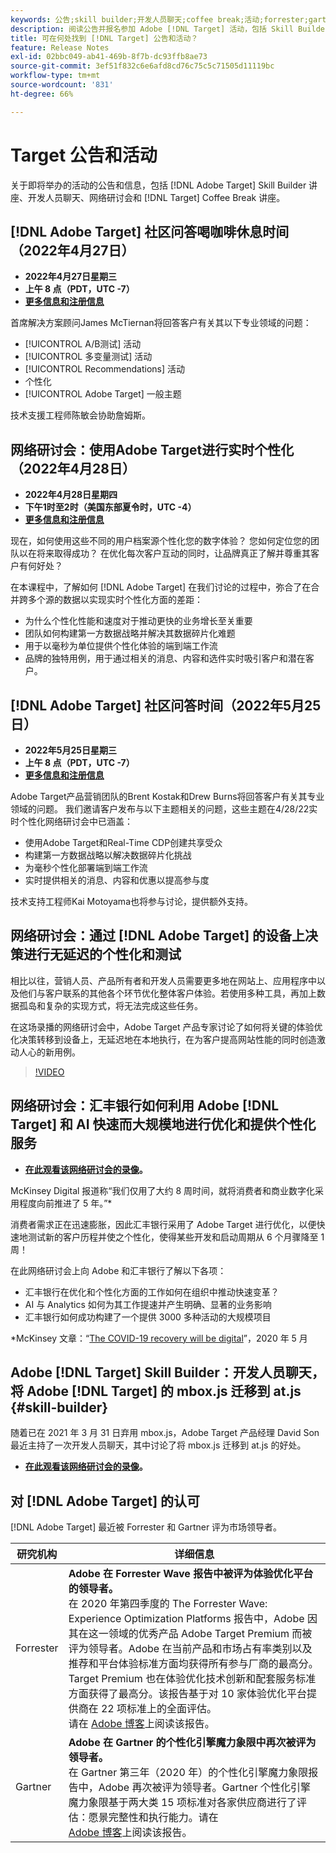 ```yaml
---
keywords: 公告;skill builder;开发人员聊天;coffee break;活动;forrester;gartner;网络研讨会
description: 阅读公告并报名参加 Adobe [!DNL Target] 活动，包括 Skill Builder 讲座、开发人员和产品经理聊天、网络研讨会等。
title: 可在何处找到 [!DNL Target] 公告和活动？
feature: Release Notes
exl-id: 02bbc049-ab41-469b-8f7b-dc93ffb8ae73
source-git-commit: 3ef51f832c6e6afd8cd76c75c5c71505d11119bc
workflow-type: tm+mt
source-wordcount: '831'
ht-degree: 66%

---
```


# Target 公告和活动

关于即将举办的活动的公告和信息，包括 [!DNL Adobe Target] Skill Builder 讲座、开发人员聊天、网络研讨会和 [!DNL Target] Coffee Break 讲座。

## [!DNL Adobe Target] 社区问答喝咖啡休息时间 （2022年4月27日）

* **2022年4月27日星期三**
* **上午 8 点（PDT，UTC -7）**
* **[更多信息和注册信息](https://adobe.ly/371Uny2)**

首席解决方案顾问James McTiernan将回答客户有关其以下专业领域的问题：

* [!UICONTROL A/B测试] 活动
* [!UICONTROL 多变量测试] 活动
* [!UICONTROL Recommendations] 活动
* 个性化
* [!UICONTROL Adobe Target] 一般主题

技术支援工程师陈敏会协助詹姆斯。

## 网络研讨会：使用Adobe Target进行实时个性化（2022年4月28日）

* **2022年4月28日星期四**
* **下午1时至2时（美国东部夏令时，UTC -4）**
* **[更多信息和注册信息](https://real-time.dxfieldmarketing.adobeevents.com/)**

现在，如何使用这些不同的用户档案源个性化您的数字体验？ 您如何定位您的团队以在将来取得成功？ 在优化每次客户互动的同时，让品牌真正了解并尊重其客户有何好处？

在本课程中，了解如何 [!DNL Adobe Target] 在我们讨论的过程中，弥合了在合并跨多个源的数据以实现实时个性化方面的差距：

* 为什么个性化性能和速度对于推动更快的业务增长至关重要
* 团队如何构建第一方数据战略并解决其数据碎片化难题
* 用于以毫秒为单位提供个性化体验的端到端工作流
* 品牌的独特用例，用于通过相关的消息、内容和选件实时吸引客户和潜在客户。

## [!DNL Adobe Target] 社区问答时间（2022年5月25日）

* **2022年5月25日星期三**
* **上午 8 点（PDT，UTC -7）**
* **[更多信息和注册信息](https://adobe.ly/3LbOj4G)**

Adobe Target产品营销团队的Brent Kostak和Drew Burns将回答客户有关其专业领域的问题。 我们邀请客户发布与以下主题相关的问题，这些主题在4/28/22实时个性化网络研讨会中已涵盖：

* 使用Adobe Target和Real-Time CDP创建共享受众
* 构建第一方数据战略以解决数据碎片化挑战
* 为毫秒个性化部署端到端工作流
* 实时提供相关的消息、内容和优惠以提高参与度

技术支持工程师Kai Motoyama也将参与讨论，提供额外支持。

## 网络研讨会：通过 [!DNL Adobe Target] 的设备上决策进行无延迟的个性化和测试

相比以往，营销人员、产品所有者和开发人员需要更多地在网站上、应用程序中以及他们与客户联系的其他各个环节优化整体客户体验。若使用多种工具，再加上数据孤岛和复杂的实现方式，将无法完成这些任务。

在这场录播的网络研讨会中，Adobe Target 产品专家讨论了如何将关键的体验优化决策转移到设备上，无延迟地在本地执行，在为客户提高网站性能的同时创造激动人心的新用例。

>[!VIDEO](https://video.tv.adobe.com/v/328148)

## 网络研讨会：汇丰银行如何利用 Adobe [!DNL Target] 和 AI 快速而大规模地进行优化和提供个性化服务

* **[在此观看该网络研讨会的录像](https://seminars.adobeconnect.com/ps4ozlg7qfdy/?proto=true)。**

McKinsey Digital 报道称“我们仅用了大约 8 周时间，就将消费者和商业数字化采用程度向前推进了 5 年。”*

消费者需求正在迅速膨胀，因此汇丰银行采用了 Adobe Target 进行优化，以便快速地测试新的客户历程并使之个性化，使得某些开发和启动周期从 6 个月骤降至 1 周！

在此网络研讨会上向 Adobe 和汇丰银行了解以下各项：

* 汇丰银行在优化和个性化方面的工作如何在组织中推动快速变革？
* AI 与 Analytics 如何为其工作提速并产生明确、显著的业务影响
* 汇丰银行如何成功构建了一个提供 3000 多种活动的大规模项目

*McKinsey 文章：“[The COVID-19 recovery will be digital](https://www.mckinsey.com/business-functions/mckinsey-digital/our-insights/the-covid-19-recovery-will-be-digital-a-plan-for-the-first-90-days#)”，2020 年 5 月

## Adobe [!DNL Target] Skill Builder：开发人员聊天，将 Adobe [!DNL Target] 的 mbox.js 迁移到 at.js {#skill-builder}

随着已在 2021 年 3 月 31 日弃用 mbox.js，Adobe Target 产品经理 David Son 最近主持了一次开发人员聊天，其中讨论了将 mbox.js 迁移到 at.js 的好处。

* **[在此观看该网络研讨会的录像](https://seminars.adobeconnect.com/ptdo6mfo6qn6/?proto=true)。**

## 对 [!DNL Adobe Target] 的认可

[!DNL Adobe Target] 最近被 Forrester 和 Gartner 评为市场领导者。

| 研究机构 | 详细信息 |
| --- | --- |
| Forrester | **Adobe 在 Forrester Wave 报告中被评为体验优化平台的领导者。**<br>&#x200B;在 2020 年第四季度的 The Forrester Wave: Experience Optimization Platforms 报告中，Adobe 因其在这一领域的优秀产品 Adobe Target Premium 而被评为领导者。Adobe 在当前产品和市场占有率类别以及推荐和平台体验标准方面均获得所有参与厂商的最高分。Target Premium 也在体验优化技术创新和配套服务标准方面获得了最高分。该报告基于对 10 家体验优化平台提供商在 22 项标准上的全面评估。<br>请在 [Adobe 博客](https://blog.adobe.com/en/2020/11/24/adobe-named-leader-in-forrester-wave-report-experience-optimization-platforms.html)上阅读该报告。 |
| Gartner | **Adobe 在 Gartner 的个性化引擎魔力象限中再次被评为领导者。**<br>&#x200B;在 Gartner 第三年（2020 年）的个性化引擎魔力象限报告中，Adobe 再次被评为领导者。Gartner 个性化引擎魔力象限基于两大类 15 项标准对各家供应商进行了评估：愿景完整性和执行能力。请在 <br>[Adobe 博客](https://theblog.adobe.com/adobe-again-named-leader-in-gartner-magic-quadrant-for-personalization-engines/)上阅读该报告。 |

